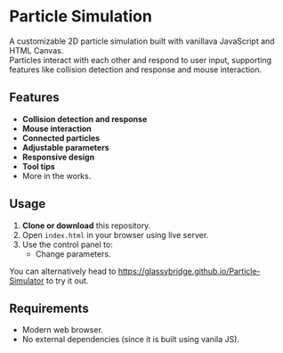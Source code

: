# Particle Simulation

A customizable 2D particle simulation built with vanillava JavaScript and HTML Canvas.  
Particles interact with each other and respond to user input, supporting features like collision detection and response and mouse interaction.

## Features

- **Collision detection and response**
- **Mouse interaction**
- **Connected particles**
- **Adjustable parameters**
- **Responsive design**
- **Tool tips**
- More in the works.

## Usage

1. **Clone or download** this repository.
2. Open `index.html` in your browser using live server.
3. Use the control panel to:
   - Change parameters.

You can alternatively head to https://glassybridge.github.io/Particle-Simulator to try it out.

## Requirements

- Modern web browser.
- No external dependencies (since it is built using vanila JS).
